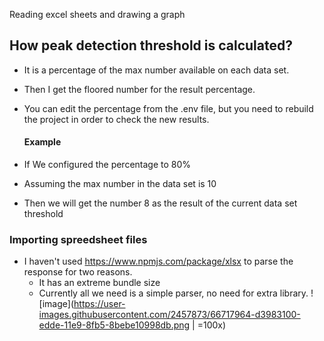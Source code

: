 Reading excel sheets and drawing a graph

## How peak detection threshold is calculated?

- It is a percentage of the max number available on each data set.
- Then I get the floored number for the result percentage.
- You can edit the percentage from the .env file, but you need to rebuild the project in order to check the new results.

  #### Example

- If We configured the percentage to 80%
- Assuming the max number in the data set is 10
- Then we will get the number 8 as the result of the current data set threshold

### Importing spreedsheet files

- I haven't used https://www.npmjs.com/package/xlsx to parse the response for two reasons.
  - It has an extreme bundle size
  - Currently all we need is a simple parser, no need for extra library.
    ![image](https://user-images.githubusercontent.com/2457873/66717964-d3983100-edde-11e9-8fb5-8bebe10998db.png | =100x)
